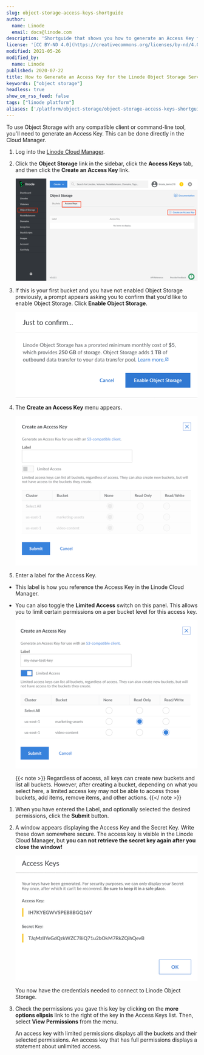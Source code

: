 ```yaml
---
slug: object-storage-access-keys-shortguide
author:
  name: Linode
  email: docs@linode.com
description: 'Shortguide that shows you how to generate an Access Key for the Linode Object Storage service.'
license: '[CC BY-ND 4.0](https://creativecommons.org/licenses/by-nd/4.0)'
modified: 2021-05-26
modified_by:
  name: Linode
published: 2020-07-22
title: How to Generate an Access Key for the Linode Object Storage Service
keywords: ["object storage"]
headless: true
show_on_rss_feed: false
tags: ["linode platform"]
aliases: ['/platform/object-storage/object-storage-access-keys-shortguide/']
---
```


To use Object Storage with any compatible client or command-line tool, you'll need to generate an Access Key. This can be done directly in the Cloud Manager.

1.  Log into the [Linode Cloud Manager](https://cloud.linode.com).

1.  Click the **Object Storage** link in the sidebar, click the **Access Keys** tab, and then click the **Create an Access Key** link.

    ![Click the 'Access Keys' tab](object-storage-access-keys-tab.png "Click the 'Access Keys' tab")

1.  If this is your first bucket and you have not enabled Object Storage previously, a prompt appears asking you to confirm that you'd like to enable Object Storage. Click **Enable Object Storage**.

    ![Enable Object Storage](object-storage-enable-object-storage.png "Enable Object Storage")

1.  The **Create an Access Key** menu appears.

    ![The 'Create an Access Key' menu](object-storage-create-key.png "The 'Create an Access Key' menu")

1.  Enter a label for the Access Key.

  - This label is how you reference the Access Key in the Linode Cloud Manager.

  - You can also toggle the **Limited Access** switch on this panel. This allows you to limit certain permissions on a per bucket level for this access key.

    ![The Create an Access Key menu with limited permissions](object-storage-create-key-permissions.png "The Create an Access Key menu with limited permissions")

    {{< note >}}
Regardless of access, all keys can create new buckets and list all buckets. However, after creating a bucket, depending on what you select here, a limited access key may not be able to access those buckets, add items, remove items, and other actions.
{{</ note >}}

1.  When you have entered the Label, and optionally selected the desired permissions, click the **Submit** button.

1.  A window appears displaying the Access Key and the Secret Key. Write these down somewhere secure. The access key is visible in the Linode Cloud Manager, but **you can not retrieve the secret key again after you close the window!**

    ![The access key and secret key](object-storage-access-keys.png "The access key and secret key")

    You now have the credentials needed to connect to Linode Object Storage.

1.  Check the permissions you gave this key by clicking on the **more options elipsis** link to the right of the key in the Access Keys list. Then, select **View Permissions** from the menu.

    An access key with limited permissions displays all the buckets and their selected permissions. An access key that has full permissions displays a statement about unlimited access.